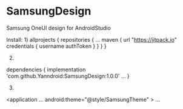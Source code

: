 # SamsungDesign
Samsung OneUI design for AndroidStudio

Install:
1)
allprojects {
    repositories {
        ...
        maven {
            url "https://jitpack.io"
            credentials { username authToken }
        }
    }
}

2)
dependencies {
    implementation 'com.github.Yanndroid:SamsungDesign:1.0.0'
    ...
}

3)
<application
        ...
        android:theme="@style/SamsungTheme"
        >
        ...
    </application>
